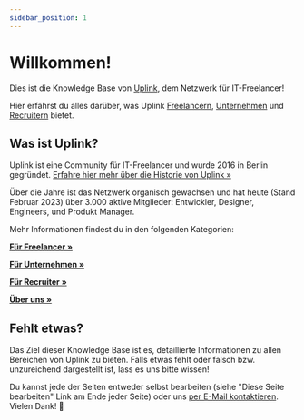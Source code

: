 ```yaml
---
sidebar_position: 1
---
```


# Willkommen!

Dies ist die Knowledge Base von [Uplink](https://uplink.tech/), dem Netzwerk für IT-Freelancer!

Hier erfährst du alles darüber, was Uplink [Freelancern](knowledge-base/freelancers/uplink-for-freelancers.md), [Unternehmen](knowledge-base/companies/uplink-for-companies.md) und [Recruitern](knowledge-base/recruiters/uplink-for-recruiters.md) bietet.

## Was ist Uplink?

Uplink ist eine Community für IT-Freelancer und wurde 2016 in Berlin gegründet.
[Erfahre hier mehr über die Historie von Uplink »](knowledge-base/about/history.md)

Über die Jahre ist das Netzwerk organisch gewachsen und hat heute (Stand Februar 2023) über 3.000 aktive Mitglieder: Entwickler, Designer, Engineers, und Produkt Manager.

Mehr Informationen findest du in den folgenden Kategorien:

**[Für Freelancer »](knowledge-base/freelancers/uplink-for-freelancers.md)**

**[Für Unternehmen »](knowledge-base/companies/uplink-for-companies.md)**

**[Für Recruiter »](knowledge-base/recruiters/uplink-for-recruiters.md)**

**[Über uns »](knowledge-base/about/values.md)**

## Fehlt etwas?

Das Ziel dieser Knowledge Base ist es, detaillierte Informationen zu allen Bereichen von Uplink zu bieten. Falls etwas fehlt oder falsch bzw. unzureichend dargestellt ist, lass es uns bitte wissen!

Du kannst jede der Seiten entweder selbst bearbeiten (siehe "Diese Seite bearbeiten" Link am Ende jeder Seite) oder uns [per E-Mail kontaktieren](mailto:hello@uplink.tech). Vielen Dank! 🙇
